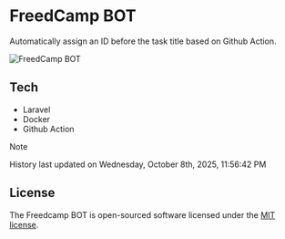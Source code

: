 # FreedCamp BOT

Automatically assign an ID before the task title based on Github Action.

![FreedCamp BOT](https://repository-images.githubusercontent.com/737932867/7d34798b-2680-471c-b089-a78a718d3d6a)

## Tech

- Laravel
- Docker
- Github Action

> [!NOTE]  
> History last updated on Wednesday, October 8th, 2025, 11:56:42 PM

## License

The Freedcamp BOT is open-sourced software licensed under the [MIT license](https://opensource.org/licenses/MIT).
